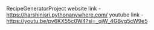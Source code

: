 RecipeGeneratorProject
website link -https://harshinisri.pythonanywhere.com/
youtube link -https://youtu.be/pv6KX55c0W4?si=_ojW_4GBvg5cW9e5
